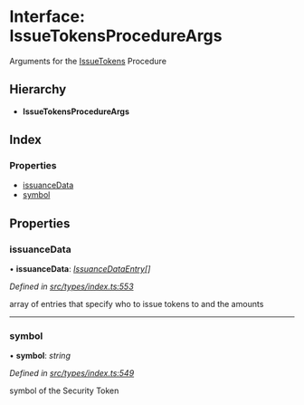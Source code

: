 # Interface: IssueTokensProcedureArgs

Arguments for the [IssueTokens](../enums/_types_index_.proceduretype.md#issuetokens) Procedure

## Hierarchy

* **IssueTokensProcedureArgs**

## Index

### Properties

* [issuanceData](_types_index_.issuetokensprocedureargs.md#issuancedata)
* [symbol](_types_index_.issuetokensprocedureargs.md#symbol)

## Properties

###  issuanceData

• **issuanceData**: *[IssuanceDataEntry](_types_index_.issuancedataentry.md)[]*

*Defined in [src/types/index.ts:553](https://github.com/PolymathNetwork/polymath-sdk/blob/454d285/src/types/index.ts#L553)*

array of entries that specify who to issue tokens to and the amounts

___

###  symbol

• **symbol**: *string*

*Defined in [src/types/index.ts:549](https://github.com/PolymathNetwork/polymath-sdk/blob/454d285/src/types/index.ts#L549)*

symbol of the Security Token
